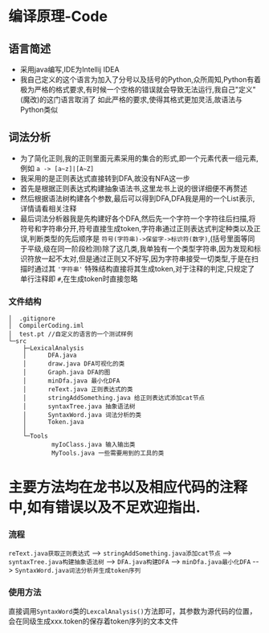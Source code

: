 # 编译原理-Code
## 语言简述
* 采用java编写,IDE为Intellij IDEA
* 我自己定义的这个语言为加入了分号以及括号的Python,众所周知,Python有着极为严格的格式要求,有时候一个空格的错误就会导致无法运行,我自己"定义"(魔改)的这门语言取消了
如此严格的要求,使得其格式更加灵活,故语法与Python类似

## 词法分析
* 为了简化正则,我的正则里面元素采用的集合的形式,即一个元素代表一组元素,例如 `a -> [a~z]|[A~Z]`
* 我采用的是正则表达式直接转到DFA,故没有NFA这一步
* 首先是根据正则表达式构建抽象语法书,这里龙书上说的很详细便不再赘述
* 然后根据语法树构建各个参数,最后可以得到DFA,DFA我是用的一个List表示,详情请看相关注释
* 最后词法分析器我是先构建好各个DFA,然后先一个字符一个字符往后扫描,将符号和字符串分开,符号直接生成token,字符串通过正则表达式判定种类以及正误,判断类型的先后顺序是 `符号(字符串)->保留字->标识符(数字)`,(括号里面等同于平级,级在同一阶段检测)除了这几类,我单独有一个类型字符串,因为发现和标识符放一起不太对,但是通过正则又不好写,因为字符串接受一切类型,于是在扫描时通过其 `'字符串'` 特殊结构直接将其生成token,对于注释的判定,只规定了单行注释即 `#`,在生成token时直接忽略

### 文件结构

```文件结构:
│  .gitignore
│  CompilerCoding.iml
│  test.pt //自定义的语言的一个测试样例
└─src
    ├─LexicalAnalysis
    │      DFA.java
    │      draw.java DFA可视化的类
    │      Graph.java DFA的图
    │      minDfa.java 最小化DFA
    │      reText.java 正则表达式的类
    │      stringAddSomething.java 给正则表达式添加cat节点
    │      syntaxTree.java 抽象语法树
    │      SyntaxWord.java 词法分析的类
    │      Token.java
    │
    └─Tools
            myIoClass.java 输入输出类
            MyTools.java 一些需要用到的工具的类
```
 主要方法均在龙书以及相应代码的注释中,如有错误以及不足欢迎指出.
=======
### 流程
`reText.java获取正则表达式` --> `stringAddSomething.java添加cat节点` --> `syntaxTree.java构建抽象语法树` -->
`DFA.java构建DFA` --> `minDfa.java最小化DFA` --> `SyntaxWord.java词法分析并生成token序列`
### 使用方法
直接调用`SyntaxWord`类的`LexcalAnalysis()`方法即可，其参数为源代码的位置，会在同级生成xxx.token的保存着token序列的文本文件
